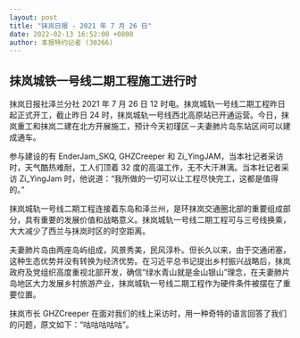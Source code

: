 ```yaml
---
layout: post
title: "抹岚日报 - 2021 年 7 月 26 日"
date: 2022-02-13 16:52:00 +0800
author: 本报特约记者 (30266)
---
```


## 抹岚城铁一号线二期工程施工进行时

抹岚日报社泽兰分社 2021 年 7 月 26 日 12 时电。抹岚城轨一号线二期工程昨日起正式开工，截止昨日 24 时，抹岚城轨一号线西北高原站已开通运营。今日，抹岚重工和抹岚二建在北方开展施工，预计今天初瑾区－夫妻肺片岛东站区间可以建成通车。

参与建设的有 EnderJam_SKQ, GHZCreeper 和 Zi_YingJAM，当本社记者采访时，天气酷热难耐，工人们顶着 32 度的高温工作，无不大汗淋漓。当本社记者采访 Zi_YingJam 时，他说道：“我所做的一切可以让工程尽快完工，这都是值得的。”

抹岚城轨一号线二期工程连接着东岛和泽兰州，是环抹岚交通圈北部的重要组成部分，具有重要的发展价值和战略意义。抹岚城轨一号线二期工程可与三号线换乘，大大减少了西兰与抹岚时区的时空距离。

夫妻肺片岛由两座岛屿组成，风景秀美，民风淳朴。但长久以来，由于交通闭塞，这种生态优势并没有转换为经济优势。在习近平总书记提出乡村振兴战略后，抹岚政府及党组织高度重视北部开发，确信“绿水青山就是金山银山”理念，在夫妻肺片岛地区大力发展乡村旅游产业，抹岚城轨一号线二期工程作为硬件条件被摆在了重要位置。

抹岚市长 GHZCreeper 在面对我们的线上采访时，用一种奇特的语言回答了我们的问题，原文如下：“咕咕咕咕咕”。